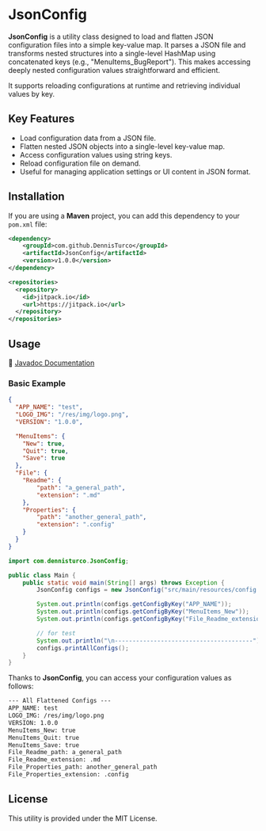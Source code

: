 # JsonConfig

**JsonConfig** is a utility class designed to load and flatten JSON configuration files into a simple key-value map. It parses a JSON file and transforms nested structures into a single-level HashMap using concatenated keys (e.g., "MenuItems_BugReport"). This makes accessing deeply nested configuration values straightforward and efficient.

It supports reloading configurations at runtime and retrieving individual values by key.

## Key Features
- Load configuration data from a JSON file.
- Flatten nested JSON objects into a single-level key-value map.
- Access configuration values using string keys.
- Reload configuration file on demand.
- Useful for managing application settings or UI content in JSON format.

## Installation
If you are using a **Maven** project, you can add this dependency to your `pom.xml` file:
```xml
<dependency>
    <groupId>com.github.DennisTurco</groupId>
    <artifactId>JsonConfig</artifactId>
    <version>v1.0.0</version>
</dependency>
```
```xml
<repositories>
  <repository>
    <id>jitpack.io</id>
    <url>https://jitpack.io</url>
  </repository>
</repositories>
```

## Usage
📘 [Javadoc Documentation](https://dennisturco.github.io/JsonConfig/com/dennisturco/JsonConfig/package-summary.html)


### Basic Example

```json
{
  "APP_NAME": "test",
  "LOGO_IMG": "/res/img/logo.png",
  "VERSION": "1.0.0",

  "MenuItems": {
    "New": true,
    "Quit": true,
    "Save": true
  },
  "File": {
    "Readme": {
        "path": "a_general_path",
        "extension": ".md"
    },
    "Properties": {
        "path": "another_general_path",
        "extension": ".config"
    }
  }
}
```

```java
import com.dennisturco.JsonConfig;

public class Main {
    public static void main(String[] args) throws Exception {
        JsonConfig configs = new JsonConfig("src/main/resources/config.json");

        System.out.println(configs.getConfigByKey("APP_NAME"));
        System.out.println(configs.getConfigByKey("MenuItems_New"));
        System.out.println(configs.getConfigByKey("File_Readme_extension"));

        // for test
        System.out.println("\n---------------------------------------");
        configs.printAllConfigs();
    }
}
```
Thanks to **JsonConfig**, you can access your configuration values as follows:
```txt
--- All Flattened Configs ---
APP_NAME: test
LOGO_IMG: /res/img/logo.png
VERSION: 1.0.0
MenuItems_New: true
MenuItems_Quit: true
MenuItems_Save: true
File_Readme_path: a_general_path
File_Readme_extension: .md
File_Properties_path: another_general_path
File_Properties_extension: .config
```

## License

This utility is provided under the MIT License.
